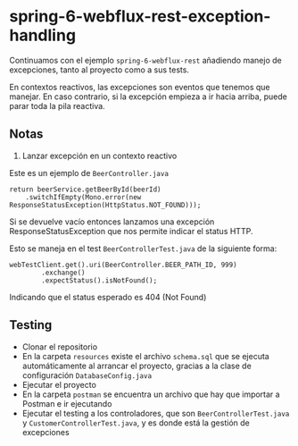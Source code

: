 # spring-6-webflux-rest-exception-handling

Continuamos con el ejemplo `spring-6-webflux-rest` añadiendo manejo de excepciones, tanto al proyecto como a sus tests.

En contextos reactivos, las excepciones son eventos que tenemos que manejar. En caso contrario, si la excepción empieza a ir hacia arriba, puede parar toda la pila reactiva.

## Notas

1. Lanzar excepción en un contexto reactivo

Este es un ejemplo de `BeerController.java`

```
return beerService.getBeerById(beerId)
    .switchIfEmpty(Mono.error(new ResponseStatusException(HttpStatus.NOT_FOUND)));    
```

Si se devuelve vacío entonces lanzamos una excepción ResponseStatusException que nos permite indicar el status HTTP.

Esto se maneja en el test `BeerControllerTest.java` de la siguiente forma:

```
webTestClient.get().uri(BeerController.BEER_PATH_ID, 999)
        .exchange()
        .expectStatus().isNotFound();
```

Indicando que el status esperado es 404 (Not Found)

## Testing

- Clonar el repositorio
- En la carpeta `resources` existe el archivo `schema.sql` que se ejecuta automáticamente al arrancar el proyecto, gracias a la clase de configuración `DatabaseConfig.java`
- Ejecutar el proyecto
- En la carpeta `postman` se encuentra un archivo que hay que importar a Postman e ir ejecutando
- Ejecutar el testing a los controladores, que son `BeerControllerTest.java` y `CustomerControllerTest.java`, y es donde está la gestión de excepciones
